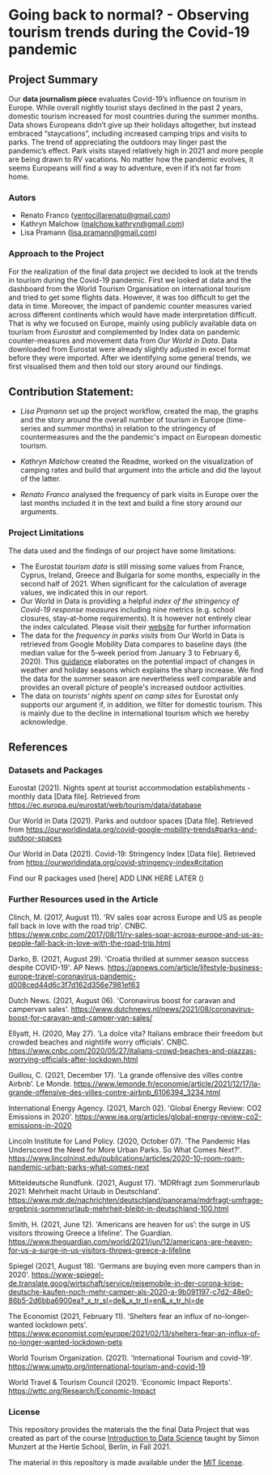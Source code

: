 # Going back to normal? -  Observing tourism trends during the Covid-19 pandemic 

## Project Summary

Our **data journalism piece** evaluates Covid-19’s influence on tourism in Europe. While overall nightly tourist stays declined in the past 2 years, domestic tourism increased for most countries during the summer months. Data shows Europeans didn’t give up their holidays altogether, but instead embraced “staycations”, including increased camping trips and visits to parks. The trend of appreciating the outdoors may linger past the pandemic’s effect. Park visits stayed relatively high in 2021 and more people are being drawn to RV vacations. No matter how the pandemic evolves, it seems Europeans will find a way to adventure, even if it’s not far from home. 

### Autors 

- Renato Franco (ventocillarenato@gmail.com)
- Kathryn Malchow (malchow.kathryn@gmail.com)
- Lisa Pramann (lisa.pramann@gmail.com)


### Approach to the Project 

For the realization of the final data project we decided to look at the trends in tourism during the Covid-19 pandemic. First we looked at data and the dashboard from the World Tourism Organisation on international tourism and tried to get some flights data. However, it was too difficult to get the data in time. Moreover, the impact of pandemic counter measures varied across different continents which would have made interpretation difficult. That is why we focused on Europe, mainly using publicly available data on tourism from *Eurostat* and complemented by Index data on pandemic counter-measures and movement data from *Our World in Data*. Data downloaded from Eurostat were already slightly adjusted in excel format before they were imported. After we identifying some general trends, we first visualised them and then told our story around our findings. 


## Contribution Statement:

- *Lisa Pramann* set up the project workflow, created the map, the graphs and the story around the overall number of tourism in Europe (time-series and summer months) in relation to the stringency of countermeasures and the the pandemic's impact on European domestic tourism. 

- *Kathryn Malchow* created the Readme, worked on the visualization of camping rates and build that argument into the article and did the layout of the latter.

- *Renato Franco* analysed the frequency of park visits in Europe over the last months included it in the text and build a fine story around our arguments. 


### Project Limitations 

The data used  and the findings of our project have some limitations: 

- The Eurostat *tourism data* is still missing some values from France, Cyprus, Ireland, Greece and Bulgaria for some months, especially in the second half of 2021. When significant for the calculation of average values, we indicated this in our report. 
- Our World in Data is providing a helpful *index of the stringency of Covid-19 response measures* including nine metrics (e.g. school closures,  stay-at-home requirements). It is however not entirely clear the index calculated. Please visit their [website](https://ourworldindata.org/covid-stringency-index) for further information  
- The data for the *frequency in parks visits* from Our World in Data is retrieved from Google Mobility Data compares to baseline days (the median value for the 5‑week period from January 3 to February 6, 2020). This [guidance](https://support.google.com/covid19-mobility/answer/9825414?hl=en&ref_topic=9822927) elaborates on the potential impact of changes in weather and holiday seasons which explains the sharp increase. We find the data for the summer season are nevertheless well comparable and provides an overall picture of people's increased outdoor activities.   
- The data on *tourists' nights spent on camp sites* for Eurostat only supports our argument if, in addition, we filter for domestic tourism. This is mainly due to the decline in international tourism which we hereby acknowledge.


## References 

### Datasets and Packages 


Eurostat (2021). Nights spent at tourist accommodation establishments - monthly data [Data file]. Retrieved from https://ec.europa.eu/eurostat/web/tourism/data/database 

Our World in Data (2021). Parks and outdoor spaces [Data file]. Retrieved from https://ourworldindata.org/covid-google-mobility-trends#parks-and-outdoor-spaces

Our World in Data (2021). Covid-19: Stringency Index [Data file]. Retrieved from https://ourworldindata.org/covid-stringency-index#citation

Find our R packages used [here] ADD LINK HERE LATER ()


### Further Resources used in the Article 

Clinch, M. (2017, August 11). 'RV sales soar across Europe and US as people fall back in love with the road trip'. CNBC. https://www.cnbc.com/2017/08/11/rv-sales-soar-across-europe-and-us-as-people-fall-back-in-love-with-the-road-trip.html

Darko, B. (2021, August 29). 'Croatia thrilled at summer season success despite COVID-19'. AP News. https://apnews.com/article/lifestyle-business-europe-travel-coronavirus-pandemic-d008ced44d6c3f7d162d356e7981ef63

Dutch News. (2021, August 06). 'Coronavirus boost for caravan and campervan sales'. https://www.dutchnews.nl/news/2021/08/coronavirus-boost-for-caravan-and-camper-van-sales/

Ellyatt, H. (2020, May 27). 'La dolce vita? Italians embrace their freedom but crowded beaches and nightlife worry officials'. CNBC. https://www.cnbc.com/2020/05/27/italians-crowd-beaches-and-piazzas-worrying-officials-after-lockdown.html

Guillou, C. (2021, December 17). 'La grande offensive des villes contre Airbnb'. Le Monde. https://www.lemonde.fr/economie/article/2021/12/17/la-grande-offensive-des-villes-contre-airbnb_6106394_3234.html

International Energy Agency. (2021, March 02). 'Global Energy Review: CO2 Emissions in 2020'. https://www.iea.org/articles/global-energy-review-co2-emissions-in-2020

Lincoln Institute for Land Policy. (2020, October 07). 'The Pandemic Has Underscored the Need for More Urban Parks. So What Comes Next?'. https://www.lincolninst.edu/publications/articles/2020-10-room-roam-pandemic-urban-parks-what-comes-next

Mitteldeutsche Rundfunk. (2021, August 17). 'MDRfragt zum Sommerurlaub 2021: Mehrheit macht Urlaub in Deutschland'. https://www.mdr.de/nachrichten/deutschland/panorama/mdrfragt-umfrage-ergebnis-sommerurlaub-mehrheit-bleibt-in-deutschland-100.html

Smith, H. (2021, June 12). 'Americans are heaven for us’: the surge in US visitors throwing Greece a lifeline'. The Guardian. https://www.theguardian.com/world/2021/jun/12/americans-are-heaven-for-us-a-surge-in-us-visitors-throws-greece-a-lifeline

Spiegel (2021, August 18). 'Germans are buying even more campers than in 2020'. https://www-spiegel-de.translate.goog/wirtschaft/service/reisemobile-in-der-corona-krise-deutsche-kaufen-noch-mehr-camper-als-2020-a-9b091197-c7d2-48e0-86b5-2d6bba6900ea?_x_tr_sl=de&_x_tr_tl=en&_x_tr_hl=de

The Economist (2021, February 11). 'Shelters fear an influx of no-longer-wanted lockdown pets'. https://www.economist.com/europe/2021/02/13/shelters-fear-an-influx-of-no-longer-wanted-lockdown-pets

World Tourism Organization. (2021). 'International Tourism and covid-19'. https://www.unwto.org/international-tourism-and-covid-19

World Travel & Tourism Council (2021). 'Economic Impact Reports'. https://wttc.org/Research/Economic-Impact

### License

This repository provides the materials the the final Data Project that was created as part of the course [Introduction to Data Science](https://github.com/intro-to-data-science-21) taught by Simon Munzert at the Hertie School, Berlin, in Fall 2021.

The material in this repository is made available under the [MIT license](http://opensource.org/licenses/mit-license.php). 
